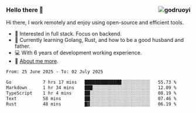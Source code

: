 ### Hello there 👋 <img align="right" src="https://github-readme-stats.vercel.app/api?username=godruoyi&show_icons=true" alt="godruoyi" />

Hi there, I work remotely and enjoy using open-source and efficient tools.

- 🔭 Interested in full stack. Focus on backend.
- 🌱 Currently learning Golang, Rust, and how to be a good husband and father.
- 💻 With 6 years of development working experience.
- 👒 [About me more](https://godruoyi.com/posts/about-godruoyi).



<!--START_SECTION:waka-->

```txt
From: 25 June 2025 - To: 02 July 2025

Go            7 hrs 17 mins   ██████████████░░░░░░░░░░░   55.73 %
Markdown      1 hr 34 mins    ███░░░░░░░░░░░░░░░░░░░░░░   12.09 %
TypeScript    1 hr 4 mins     ██░░░░░░░░░░░░░░░░░░░░░░░   08.19 %
Text          58 mins         ██░░░░░░░░░░░░░░░░░░░░░░░   07.46 %
Rust          48 mins         █▓░░░░░░░░░░░░░░░░░░░░░░░   06.19 %
```

<!--END_SECTION:waka-->
